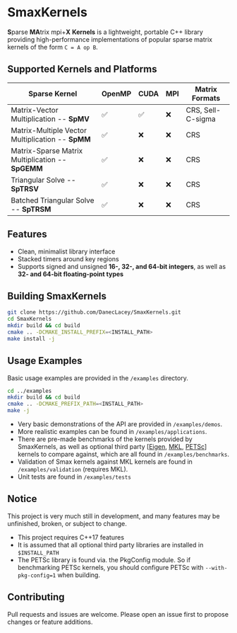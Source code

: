 # SmaxKernels

**S**parse **MA**trix mpi+**X** **Kernels** is a lightweight, portable C++ library providing high-performance implementations of popular sparse matrix kernels of the form `C = A op B`.

## Supported Kernels and Platforms ## 
| Sparse Kernel                                     | OpenMP    | CUDA     | MPI       | Matrix Formats |
|--------------                                     |---------- |----------|---------- | ----------|
| Matrix-Vector Multiplication -- **SpMV**          | ✅       | ✅       | ❌       | CRS, Sell-C-sigma |
| Matrix-Multiple Vector Multiplication -- **SpMM** | ✅       | ❌       | ❌       | CRS |
| Matrix-Sparse Matrix Multiplication -- **SpGEMM** | ✅       | ❌       | ❌       | CRS |
| Triangular Solve -- **SpTRSV**                    | ✅       | ❌       | ❌       | CRS |
| Batched Triangular Solve -- **SpTRSM**            | ✅       | ❌       | ❌       | CRS |

## Features ## 
* Clean, minimalist library interface
* Stacked timers around key regions
* Supports signed and unsigned **16-, 32-, and 64-bit integers**, as well as **32- and 64-bit floating-point types**

## Building SmaxKernels ##
```bash
git clone https://github.com/DanecLacey/SmaxKernels.git
cd SmaxKernels
mkdir build && cd build
cmake .. -DCMAKE_INSTALL_PREFIX=<INSTALL_PATH>
make install -j
```

## Usage Examples ##
Basic usage examples are provided in the `/examples` directory.
```bash
cd ../examples
mkdir build && cd build
cmake .. -DCMAKE_PREFIX_PATH=<INSTALL_PATH> 
make -j
```
* Very basic demonstrations of the API are provided in `/examples/demos`.
* More realistic examples can be found in `/examples/applications`.
* There are pre-made benchmarks of the kernels provided by SmaxKernels, as well as optional third party [[Eigen](https://eigen.tuxfamily.org/index.php?title=Main_Page), [MKL](https://www.intel.com/content/www/us/en/developer/tools/oneapi/onemkl.html), [PETSc](https://petsc.org/release/)] kernels to compare against, which are all found in `/examples/benchmarks`.
* Validation of Smax kernels against MKL kernels are found in `/examples/validation` (requires MKL).
* Unit tests are found in `/examples/tests`

## Notice ##
This project is very much still in development, and many features may be unfinished, broken, or subject to change.
* This project requires C++17 features
* It is assumed that all optional third party libraries are installed in `$INSTALL_PATH`
* The PETSc library is found via. the PkgConfig module. So if benchmarking PETSc kernels, you should configure PETSc with `--with-pkg-config=1` when building.

## Contributing ##
Pull requests and issues are welcome. Please open an issue first to propose changes or feature additions.